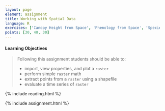 ```yaml
---
layout: page
element: assignment
title: Working with Spatial Data
language: R
exercises: ['Canopy Height from Space', 'Phenology from Space', 'Species Occurrences Map']
points: [30, 40, 30]
---
```


#### Learning Objectives

> Following this assignment students should be able to:
>
> - import, view properties, and plot a `raster` 
> - perform simple `raster` math
> - extract points from a `raster` using a shapefile
> - evaluate a time series of `raster` 

{% include reading.html %}

{% include assignment.html %}
